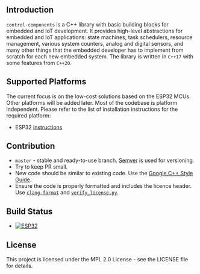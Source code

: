 ## Introduction

`control-components` is a C++ library with basic building blocks for embedded and IoT development. It provides high-level abstractions for embedded and IoT applications: state machines, task schedulers, resource management, various system counters, analog and digital sensors, and many other things that the embedded developer has to implement from scratch for each new embedded system. The library is written in `C++17` with some features from `C++20`.

## Supported Platforms

The current focus is on the low-cost solutions based on the ESP32 MCUs. Other platforms will be added later. Most of the codebase is platform independent. Please refer to the list of installation instructions for the required platform:

- ESP32 [instructions](docs/install/esp32.md)

## Contribution

- `master` - stable and ready-to-use branch. [Semver](https://semver.org/) is used for versioning.
- Try to keep PR small.
- New code should be similar to existing code. Use the [Google C++ Style Guide](https://google.github.io/styleguide/cppguide.html).
- Ensure the code is properly formatted and includes the licence header. Use [`clang-format`](https://clang.llvm.org/docs/ClangFormat.html) and [`verify_license.py`](tools/scripts/verify_license.py).

## Build Status

- [![ESP32](https://github.com/open-control-systems/esp-components/actions/workflows/esp32.yml/badge.svg)](https://github.com/open-control-systems/esp-components/actions/workflows/esp32.yml)

## License

This project is licensed under the MPL 2.0 License - see the LICENSE file for details.
